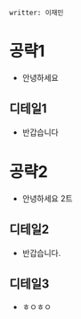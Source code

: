 ```
writter: 이재민
```

# 공략1
- 안녕하세요
## 디테일1
- 반갑습니다

# 공략2
- 안녕하세요 2트
## 디테일2
- 반갑습니다.
## 디테일3
- ㅎㅇㅎㅇ